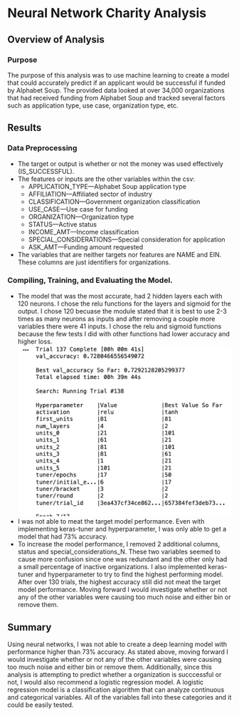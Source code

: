 # Neural Network Charity Analysis

## Overview of Analysis
### Purpose
The purpose of this analysis was to use machine learning to create a model that could accurately predict if an applicant would be successful if funded by Alphabet Soup. The provided data looked at over 34,000 organizations that had received funding from Alphabet Soup and tracked several factors such as application type, use case, organization type, etc.

## Results
### Data Preprocessing
- The target or output is whether or not the money was used effectively (IS_SUCCESSFUL).
- The features or inputs are the other variables within the csv:
  -  APPLICATION_TYPE—Alphabet Soup application type
  -  AFFILIATION—Affiliated sector of industry
  -  CLASSIFICATION—Government organization classification
  -  USE_CASE—Use case for funding
  -  ORGANIZATION—Organization type
  -  STATUS—Active status
  -  INCOME_AMT—Income classification
  -  SPECIAL_CONSIDERATIONS—Special consideration for application
  -  ASK_AMT—Funding amount requested
- The variables that are neither targets nor features are NAME and EIN. These columns are just identifiers for organizations. 

### Compiling, Training, and Evaluating the Model.
- The model that was the most accurate, had 2 hidden layers each with 120 neurons. I chose the relu functions for the layers and sigmoid for the output. I chose 120 becuase the module stated that it is best to use 2-3 times as many neurons as inputs and after removing a couple more variables there were 41 inputs. I chose the relu and sigmoid functions because the few tests I did with other functions had lower accuracy and higher loss. <br>
![Kera_tuner](resources/kera_tuner.png)
- I was not able to meat the target model performance. Even with implementing keras-tuner and hyperparameter, I was only able to get a model that had 73% accuracy.
- To increase the model performance, I removed 2 additional columns, status and special_considerations_N. These two variables seemed to cause more confusion since one was redundant and the other only had a small percentage of inactive organizations. I also implemented keras-tuner and hyperparameter to try to find the highest performing model. After over 130 trials, the highest accuracy still did not meat the target model performance. Moving forward I would investigate whether or not any of the other variables were causing too much noise and either bin or remove them.

## Summary
Using neural networks, I was not able to create a deep learning model with performance higher than 73% accuracy. As stated above, moving forward I would investigate whether or not any of the other variables were causing too much noise and either bin or remove them. Additionally, since this analysis is attempting to predict whether a organization is succcessful or not, I would also recommend a logistic regression model. A logistic regression model is a classification algorithm that can analyze continuous and categorical variables. All of the variables fall into these categories and it could be easily tested.
